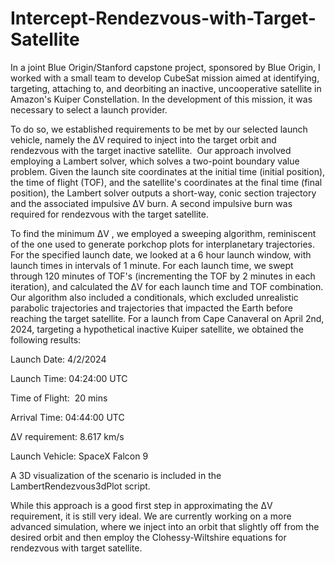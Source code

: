 # Intercept-Rendezvous-with-Target-Satellite

In a joint Blue Origin/Stanford capstone project, sponsored by Blue Origin, I worked with a small team to develop CubeSat mission aimed at identifying, targeting, attaching to, and deorbiting an inactive, uncooperative satellite in Amazon's Kuiper Constellation. In the development of this mission, it was necessary to select a launch provider.

To do so, we established requirements to be met by our selected launch vehicle, namely the ​ΔV required to inject into the target orbit and rendezvous with the target inactive satellite.  Our approach involved employing a Lambert solver, which solves a two-point boundary value problem. Given the launch site coordinates at the initial time (initial position), the time of flight (TOF), and the satellite's coordinates at the final time (final position), the Lambert solver outputs a short-way, conic section trajectory and the associated impulsive ​ΔV burn. A second impulsive burn was required for rendezvous with the target satellite.

To find the minimum ​ΔV , we employed a sweeping algorithm, reminiscent of the one used to generate porkchop plots for interplanetary trajectories. For the specified launch date, we looked at a 6 hour launch window, with launch times in intervals of 1 minute. For each launch time, we swept through 120 minutes of TOF's (incrementing the TOF by 2 minutes in each iteration), and calculated the ​ΔV for each launch time and TOF combination. Our algorithm also included a conditionals, which excluded unrealistic parabolic trajectories and trajectories that impacted the Earth before reaching the target satellite. For a launch from Cape Canaveral on April 2nd, 2024, targeting a hypothetical inactive Kuiper satellite, we obtained the following results: 


Launch Date: 4/2/2024

Launch Time: 04:24:00 UTC

Time of Flight:  20 mins

Arrival Time: 04:44:00 UTC

ΔV requirement: 8.617 km/s

Launch Vehicle: SpaceX Falcon 9


A 3D visualization of the scenario is included in the LambertRendezvous3dPlot script. 

While this approach is a good first step in approximating the ΔV requirement, it is still very ideal. We are currently working on a more advanced simulation, where we inject into an orbit that slightly off from the desired orbit and then employ the Clohessy-Wiltshire equations for rendezvous with target satellite. 
